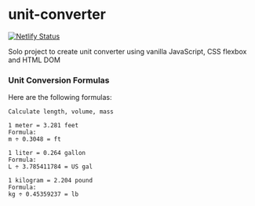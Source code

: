 # unit-converter

[![Netlify Status](https://api.netlify.com/api/v1/badges/d98c8093-34c6-4ae2-b9f8-f1cf35e75134/deploy-status)](https://app.netlify.com/sites/conversion-tool/deploys)

Solo project to create unit converter using vanilla JavaScript, CSS flexbox and HTML DOM

### Unit Conversion Formulas

Here are the following formulas:

```
Calculate length, volume, mass

1 meter = 3.281 feet 
Formula:
m ÷ 0.3048 = ft

1 liter = 0.264 gallon
Formula:
L ÷ 3.785411784 = US gal

1 kilogram = 2.204 pound
Formula:
kg ÷ 0.45359237 = lb

```


